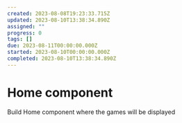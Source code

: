 ```yaml
---
created: 2023-08-08T19:23:33.715Z
updated: 2023-08-10T13:38:34.890Z
assigned: ""
progress: 0
tags: []
due: 2023-08-11T00:00:00.000Z
started: 2023-08-10T00:00:00.000Z
completed: 2023-08-10T13:38:34.890Z
---
```


# Home component

Build Home component where the games will be displayed
